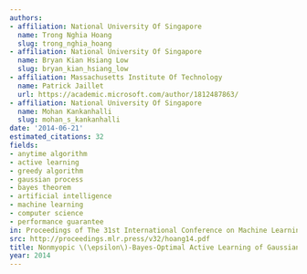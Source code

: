 ```yaml
---
authors:
- affiliation: National University Of Singapore
  name: Trong Nghia Hoang
  slug: trong_nghia_hoang
- affiliation: National University Of Singapore
  name: Bryan Kian Hsiang Low
  slug: bryan_kian_hsiang_low
- affiliation: Massachusetts Institute Of Technology
  name: Patrick Jaillet
  url: https://academic.microsoft.com/author/1812487863/
- affiliation: National University Of Singapore
  name: Mohan Kankanhalli
  slug: mohan_s_kankanhalli
date: '2014-06-21'
estimated_citations: 32
fields:
- anytime algorithm
- active learning
- greedy algorithm
- gaussian process
- bayes theorem
- artificial intelligence
- machine learning
- computer science
- performance guarantee
in: Proceedings of The 31st International Conference on Machine Learning
src: http://proceedings.mlr.press/v32/hoang14.pdf
title: Nonmyopic \(\epsilon\)-Bayes-Optimal Active Learning of Gaussian Processes
year: 2014
---
```

